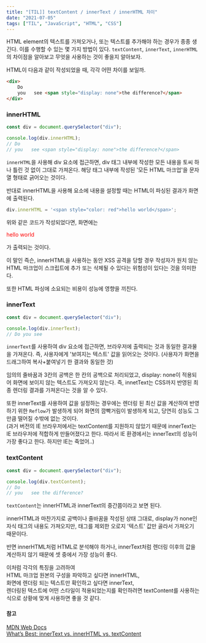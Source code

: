 ```yaml
---
title: "[TIL]] textContent / innerText / innerHTML 차이"
date: "2021-07-05"
tags: ["TIL", "JavaScript", "HTML", "CSS"]
---
```

HTML element의 텍스트를 가져오거나, 또는 텍스트를 추가해야 하는 경우가 종종 생긴다. 이를 수행할 수 있는 몇 가지 방법이 있다. ```textContent```, ```innerText```, ```innerHTML```의 차이점을 알아보고 무엇을 사용하는 것이 좋을지 알아보자.

HTML이 다음과 같이 작성되었을 때, 각각 어떤 차이를 보일까.

```html
<div>
    Do
    you   see <span style="display: none">the difference?</span>
</div>
```



### innerHTML

```javascript
const div = document.querySelector("div");

console.log(div.innerHTML);
// Do
// you   see <span style="display: none">the difference?</span>
```

```innerHTML```을 사용해 div 요소에 접근하면, div 태그 내부에 작성한 모든 내용을 토씨 하나 틀린 것 없이 그대로 가져온다. 해당 태그 내부에 작성된 '모든 HTML 마크업'을 문자열 형태로 긁어오는 것이다.

반대로 innerHTML을 사용해 요소에 내용을 설정할 때는 HTML이 파싱된 결과가 화면에 출력된다.

```javascript
div.innerHTML = '<span style="color: red">hello world</span>';
```

위와 같은 코드가 작성되었다면, 화면에는  

<span style="color: red">hello world</span>  

가 출력되는 것이다.

이 말인 즉슨, innerHTML을 사용하는 동안 XSS 공격을 당할 경우 작성자가 원치 않는 HTML 마크업이 스크립트에 추가 또는 삭제될 수 있다는 위험성이 있다는 것을 의미한다.  



또한 HTML 파싱에 소요되는 비용이 성능에 영향을 끼친다.



### innerText

```javascript
const div = document.querySelector("div");

console.log(div.innerText);
// Do you see
```

```innerText```를 사용하여 div 요소에 접근하면, 브라우저에 출력되는 것과 동일한 결과물을 가져온다. 즉, 사용자에게 '보여지는 텍스트' 값을 읽어오는 것이다. (사용자가 화면을 드래그하여 복사+붙여넣기 한 결과와 동일한 것)

임의의 줄바꿈과 3칸의 공백은 한 칸의 공백으로 처리되었고, display: none이 적용되어 화면에 보이지 않는 텍스트도 가져오지 않는다. 즉, innetText는 CSS까지 반영된 최종 렌더링 결과를 가져온다는 것을 알 수 있다.

또한 innerText를 사용하여 값을 설정하는 경우에는 렌더링 된 최신 값을 계산하여 반영하기 위한 ```Reflow```가 발생하게 되어 화면의 깜빡거림이 발생하게 되고, 당연히 성능도 그만큼 떨어질 수밖에 없는 것이다.  
(과거 버전의 IE 브라우저에서는 textContent를 지원하지 않았기 때문에 innerText는 IE 브라우저에 적합하게 만들어졌다고 한다. 따라서 IE 환경에서는 innerText의 성능이 가장 좋다고 한다. 하지만 IE는 죽었어..)



### textContent

```javascript
const div = document.querySelector("div");

console.log(div.textContent);
// Do
// you   see the difference?
```

```textContent```는 innerHTML과 innerText의 중간쯤이라고 보면 된다.

innerHTML과 마찬가지로 공백이나 줄바꿈을 작성된 상태 그대로, display가 none인 자식 태그의 내용도 가져오지만, 태그를 제외한 오로지 '텍스트' 값만 골라서 가져오기 때문이다.

반면 innerHTML처럼 HTML로 분석해야 하거나, innerText처럼 렌더링 이후의 값을 계산하지 않기 때문에 셋 중에서 가장 성능이 좋다.



이처럼 각각의 특징을 고려하여  
HTML 마크업 원본의 구성을 파악하고 싶다면 innerHTML,  
화면에 렌더링 되는 텍스트만 확인하고 싶다면 innerText,  
렌더링된 텍스트에 어떤 스타일이 적용되었는지를 확인하려면 textContent를 사용하는 식으로 상황에 맞게 사용하면 좋을 것 같다.



#### 참고

[MDN Web Docs](https://developer.mozilla.org/ko/docs/Web/API/Node/textContent)  
[What’s Best: innerText vs. innerHTML vs. textContent](https://betterprogramming.pub/whats-best-innertext-vs-innerhtml-vs-textcontent-903ebc43a3fc)